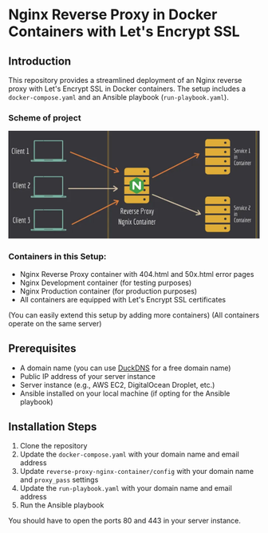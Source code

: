 # Nginx Reverse Proxy in Docker Containers with Let's Encrypt SSL

## Introduction

This repository provides a streamlined deployment of an Nginx reverse proxy with Let's Encrypt SSL in Docker containers. The setup includes a `docker-compose.yaml` and an Ansible playbook (`run-playbook.yaml`).

### Scheme of project

![alt text](project_scheme.png)

### Containers in this Setup:

-  Nginx Reverse Proxy container with 404.html and 50x.html error pages
-  Nginx Development container (for testing purposes)
-  Nginx Production container (for production purposes)
-  All containers are equipped with Let's Encrypt SSL certificates

(You can easily extend this setup by adding more containers)
(All containers operate on the same server)

## Prerequisites

-  A domain name (you can use [DuckDNS](https://www.duckdns.org/) for a free domain name)
-  Public IP address of your server instance
-  Server instance (e.g., AWS EC2, DigitalOcean Droplet, etc.)
-  Ansible installed on your local machine (if opting for the Ansible playbook)

## Installation Steps

1. Clone the repository
2. Update the `docker-compose.yaml` with your domain name and email address
3. Update `reverse-proxy-nginx-container/config` with your domain name and `proxy_pass` settings
4. Update the `run-playbook.yaml` with your domain name and email address
5. Run the Ansible playbook

You should have to open the ports 80 and 443 in your server instance.